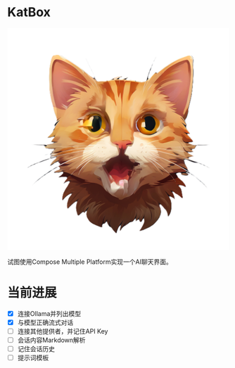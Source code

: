 # KatBox

![KatBox](composeApp/src/desktopMain/composeResources/drawable/kat-box.png)

试图使用Compose Multiple Platform实现一个AI聊天界面。

# 当前进展

- [x] 连接Ollama并列出模型
- [x] 与模型正确流式对话
- [ ] 连接其他提供者，并记住API Key
- [ ] 会话内容Markdown解析
- [ ] 记住会话历史
- [ ] 提示词模板